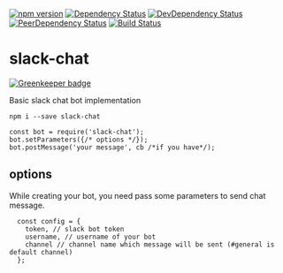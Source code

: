 [![npm version](https://badge.fury.io/js/slack-chat.svg)](http://badge.fury.io/js/slack-chat)
[![Dependency Status](https://david-dm.org/salimkayabasi/slack-chat.svg)](https://david-dm.org/salimkayabasi/slack-chat)
[![DevDependency Status](https://david-dm.org/salimkayabasi/slack-chat/dev-status.svg)](https://david-dm.org/salimkayabasi/slack-chat#info=devDependencies)
[![PeerDependency Status](https://david-dm.org/salimkayabasi/slack-chat/peer-status.svg)](https://david-dm.org/salimkayabasi/slack-chat#info=peerDependencies)
[![Build Status](https://travis-ci.org/salimkayabasi/slack-chat.svg?branch=master)](https://travis-ci.org/salimkayabasi/slack-chat)

# slack-chat

[![Greenkeeper badge](https://badges.greenkeeper.io/salimkayabasi/slack-chat.svg)](https://greenkeeper.io/)

Basic slack chat bot implementation

```$bash
npm i --save slack-chat
```

```$js
const bot = require('slack-chat');
bot.setParameters({/* options */});
bot.postMessage('your message', cb /*if you have*/);
```

## options

While creating your bot, you need pass some parameters to send chat message.


```$js
  const config = { 
    token, // slack bot token
    username, // username of your bot
    channel // channel name which message will be sent (#general is default channel)
  };
```
